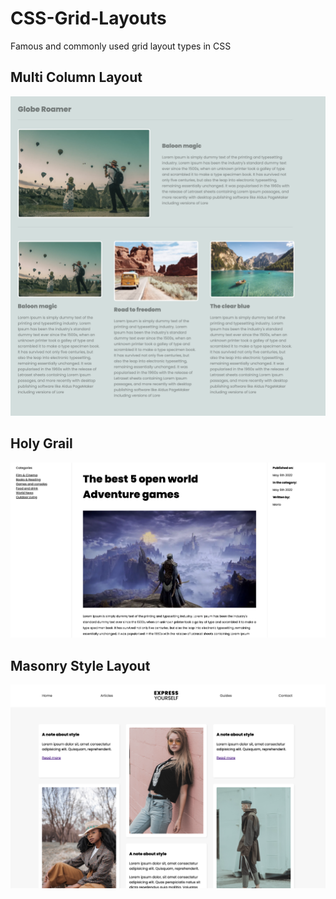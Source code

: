 # CSS-Grid-Layouts
Famous and commonly used grid layout types in CSS

## Multi Column Layout
![alt text](image-1.png)

## Holy Grail
![alt text](image-3.png)

## Masonry Style Layout
![alt text](image-4.png)